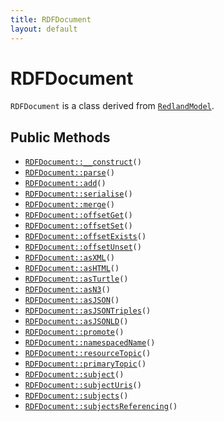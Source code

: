 ```yaml
---
title: RDFDocument
layout: default
---
```


# RDFDocument

<code>RDFDocument</code> is a class derived from <code><a href="RedlandModel">RedlandModel</a></code>.

## Public Methods

* <code><a href="RDFDocument%3A%3A__construct">RDFDocument::__construct</a>()</code>
* <code><a href="RDFDocument%3A%3Aparse">RDFDocument::parse</a>()</code>
* <code><a href="RDFDocument%3A%3Aadd">RDFDocument::add</a>()</code>
* <code><a href="RDFDocument%3A%3Aserialise">RDFDocument::serialise</a>()</code>
* <code><a href="RDFDocument%3A%3Amerge">RDFDocument::merge</a>()</code>
* <code><a href="RDFDocument%3A%3AoffsetGet">RDFDocument::offsetGet</a>()</code>
* <code><a href="RDFDocument%3A%3AoffsetSet">RDFDocument::offsetSet</a>()</code>
* <code><a href="RDFDocument%3A%3AoffsetExists">RDFDocument::offsetExists</a>()</code>
* <code><a href="RDFDocument%3A%3AoffsetUnset">RDFDocument::offsetUnset</a>()</code>
* <code><a href="RDFDocument%3A%3AasXML">RDFDocument::asXML</a>()</code>
* <code><a href="RDFDocument%3A%3AasHTML">RDFDocument::asHTML</a>()</code>
* <code><a href="RDFDocument%3A%3AasTurtle">RDFDocument::asTurtle</a>()</code>
* <code><a href="RDFDocument%3A%3AasN3">RDFDocument::asN3</a>()</code>
* <code><a href="RDFDocument%3A%3AasJSON">RDFDocument::asJSON</a>()</code>
* <code><a href="RDFDocument%3A%3AasJSONTriples">RDFDocument::asJSONTriples</a>()</code>
* <code><a href="RDFDocument%3A%3AasJSONLD">RDFDocument::asJSONLD</a>()</code>
* <code><a href="RDFDocument%3A%3Apromote">RDFDocument::promote</a>()</code>
* <code><a href="RDFDocument%3A%3AnamespacedName">RDFDocument::namespacedName</a>()</code>
* <code><a href="RDFDocument%3A%3AresourceTopic">RDFDocument::resourceTopic</a>()</code>
* <code><a href="RDFDocument%3A%3AprimaryTopic">RDFDocument::primaryTopic</a>()</code>
* <code><a href="RDFDocument%3A%3Asubject">RDFDocument::subject</a>()</code>
* <code><a href="RDFDocument%3A%3AsubjectUris">RDFDocument::subjectUris</a>()</code>
* <code><a href="RDFDocument%3A%3Asubjects">RDFDocument::subjects</a>()</code>
* <code><a href="RDFDocument%3A%3AsubjectsReferencing">RDFDocument::subjectsReferencing</a>()</code>

